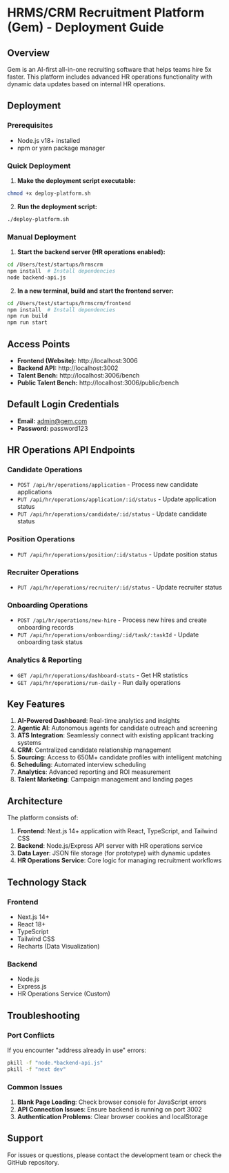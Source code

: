 # HRMS/CRM Recruitment Platform (Gem) - Deployment Guide

## Overview
Gem is an AI-first all-in-one recruiting software that helps teams hire 5x faster. This platform includes advanced HR operations functionality with dynamic data updates based on internal HR operations.

## Deployment

### Prerequisites
- Node.js v18+ installed
- npm or yarn package manager

### Quick Deployment

1. **Make the deployment script executable:**
```bash
chmod +x deploy-platform.sh
```

2. **Run the deployment script:**
```bash
./deploy-platform.sh
```

### Manual Deployment

1. **Start the backend server (HR operations enabled):**
```bash
cd /Users/test/startups/hrmscrm
npm install  # Install dependencies
node backend-api.js
```

2. **In a new terminal, build and start the frontend server:**
```bash
cd /Users/test/startups/hrmscrm/frontend
npm install  # Install dependencies
npm run build
npm run start
```

## Access Points

- **Frontend (Website):** http://localhost:3006
- **Backend API:** http://localhost:3002
- **Talent Bench:** http://localhost:3006/bench
- **Public Talent Bench:** http://localhost:3006/public/bench

## Default Login Credentials
- **Email:** admin@gem.com
- **Password:** password123

## HR Operations API Endpoints

### Candidate Operations
- `POST /api/hr/operations/application` - Process new candidate applications
- `PUT /api/hr/operations/application/:id/status` - Update application status
- `PUT /api/hr/operations/candidate/:id/status` - Update candidate status

### Position Operations
- `PUT /api/hr/operations/position/:id/status` - Update position status

### Recruiter Operations
- `PUT /api/hr/operations/recruiter/:id/status` - Update recruiter status

### Onboarding Operations
- `POST /api/hr/operations/new-hire` - Process new hires and create onboarding records
- `PUT /api/hr/operations/onboarding/:id/task/:taskId` - Update onboarding task status

### Analytics & Reporting
- `GET /api/hr/operations/dashboard-stats` - Get HR statistics
- `GET /api/hr/operations/run-daily` - Run daily operations

## Key Features

1. **AI-Powered Dashboard**: Real-time analytics and insights
2. **Agentic AI**: Autonomous agents for candidate outreach and screening
3. **ATS Integration**: Seamlessly connect with existing applicant tracking systems
4. **CRM**: Centralized candidate relationship management
5. **Sourcing**: Access to 650M+ candidate profiles with intelligent matching
6. **Scheduling**: Automated interview scheduling
7. **Analytics**: Advanced reporting and ROI measurement
8. **Talent Marketing**: Campaign management and landing pages

## Architecture

The platform consists of:

1. **Frontend**: Next.js 14+ application with React, TypeScript, and Tailwind CSS
2. **Backend**: Node.js/Express API server with HR operations service
3. **Data Layer**: JSON file storage (for prototype) with dynamic updates
4. **HR Operations Service**: Core logic for managing recruitment workflows

## Technology Stack

### Frontend
- Next.js 14+
- React 18+
- TypeScript
- Tailwind CSS
- Recharts (Data Visualization)

### Backend
- Node.js
- Express.js
- HR Operations Service (Custom)

## Troubleshooting

### Port Conflicts
If you encounter "address already in use" errors:
```bash
pkill -f "node.*backend-api.js"
pkill -f "next dev"
```

### Common Issues
1. **Blank Page Loading**: Check browser console for JavaScript errors
2. **API Connection Issues**: Ensure backend is running on port 3002
3. **Authentication Problems**: Clear browser cookies and localStorage

## Support

For issues or questions, please contact the development team or check the GitHub repository.